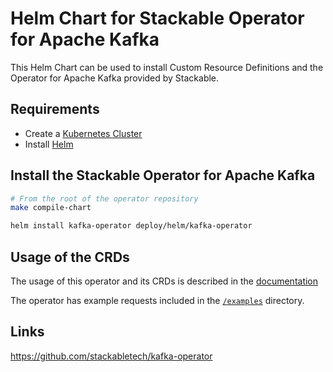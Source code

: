 <!-- markdownlint-disable MD034 -->
# Helm Chart for Stackable Operator for Apache Kafka

This Helm Chart can be used to install Custom Resource Definitions and the Operator for Apache Kafka provided by Stackable.

## Requirements

- Create a [Kubernetes Cluster](../Readme.md)
- Install [Helm](https://helm.sh/docs/intro/install/)

## Install the Stackable Operator for Apache Kafka

```bash
# From the root of the operator repository
make compile-chart

helm install kafka-operator deploy/helm/kafka-operator
```

## Usage of the CRDs

The usage of this operator and its CRDs is described in the [documentation](https://docs.stackable.tech/kafka/index.html)

The operator has example requests included in the [`/examples`](https://github.com/stackabletech/kafka-operator/tree/main/examples) directory.

## Links

<https://github.com/stackabletech/kafka-operator>
